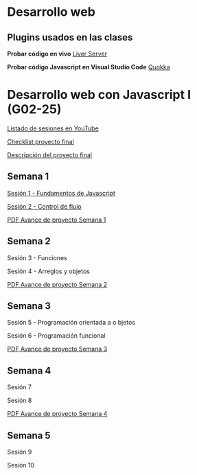 # Desarrollo web

## Plugins usados en las clases

**Probar código en vivo**
[Liver Server](https://marketplace.visualstudio.com/items?itemName=ritwickdey.LiveServer)

**Probar código Javascript en Visual Studio Code**
[Quokka](https://marketplace.visualstudio.com/items?itemName=WallabyJs.quokka-vscode)


# Desarrollo web con Javascript I (G02-25)

[Listado de sesiones en YouTube](https://www.youtube.com/playlist?list=PLXDgesVAFKPaa06pZKufPvmAXImov70OT)

[Checklist proyecto final](Checklist%20proyecto%20final.pdf)

[Descripción del proyecto final](Descripción%20del%20proyecto.pdf)


## Semana 1

[Sesión 1 - Fundamentos de Javascript](https://youtu.be/8pNLBz2rMEc)

[Sesión 2 - Control de flujo](https://youtu.be/VFj2N1AcbwI)

[PDF Avance de proyecto Semana 1](Avance%20de%20proyecto%201.pdf)

## Semana 2

Sesión 3 - Funciones

Sesión 4 - Arreglos y objetos

[PDF Avance de proyecto Semana 2](Avance%20de%20proyecto%202.pdf)

## Semana 3
Sesión 5 - Programación orientada a o
bjetos

Sesión 6 - Programación funcional

[PDF Avance de proyecto Semana 3](Avance%20de%20proyecto%203.pdf)

## Semana 4
Sesión 7

Sesión 8

[PDF Avance de proyecto Semana 4](Avance%20de%20proyecto%204.pdf)

## Semana 5
Sesión 9

Sesión 10
